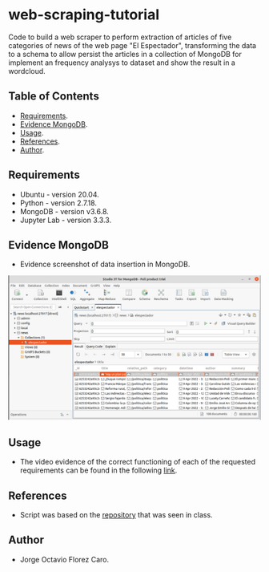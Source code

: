 # web-scraping-tutorial
Code to build a web scraper to perform extraction of articles of five categories of news of the web page "El Espectador", transforming the data to a schema to allow persist the articles in a collection of MongoDB for implement an frequency analysys to dataset and show the result in a wordcloud.


## Table of Contents
 - [Requirements](#requirements).
 - [Evidence MongoDB](#evidence-mongodb).
 - [Usage](#usage).
 - [References](#references).
 - [Author](#author).
 

## Requirements
 - Ubuntu - version 20.04.
 - Python - version 2.7.18.
 - MongoDB - version v3.6.8.
 - Jupyter Lab - version 3.3.3.
 

## Evidence MongoDB
 - Evidence screenshot of data insertion in MongoDB.
 
 ![Captura-MongoDB](./img/CapturaMongoDB.png)
	
	
## Usage
 - The video evidence of the correct functioning of each of the requested requirements can be found in the following [link](https://youtu.be/ay33pjBcgY8).
	
	
## References
 - Script was based on the [repository](https://github.com/bigdata-unbosque/web-scraping-tutorial) that was seen in class.


## Author
 - Jorge Octavio Florez Caro.
